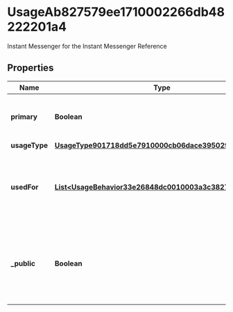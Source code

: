 

# UsageAb827579ee1710002266db48222201a4

Instant Messenger for the Instant Messenger Reference

## Properties

| Name | Type | Description | Notes |
|------------ | ------------- | ------------- | -------------|
|**primary** | **Boolean** | True if the communication method has any  primary usage type. |  [optional] |
|**usageType** | [**UsageType901718dd5e7910000cb06dace3950299**](UsageType901718dd5e7910000cb06dace3950299.md) |  |  [optional] |
|**usedFor** | [**List&lt;UsageBehavior33e26848dc0010003a3c3827858901b4&gt;**](UsageBehavior33e26848dc0010003a3c3827858901b4.md) | Usage behaviors for the communication method, such as mailing, billing shipping etc. |  [optional] |
|**_public** | **Boolean** | True if the communication method is public. If no results are returned, the communication method is private. |  [optional] |



